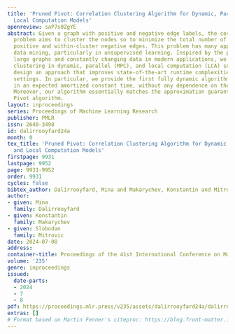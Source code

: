 ```yaml
---
title: 'Pruned Pivot: Correlation Clustering Algorithm for Dynamic, Parallel, and
  Local Computation Models'
openreview: saP7s0ZgYE
abstract: Given a graph with positive and negative edge labels, the correlation clustering
  problem aims to cluster the nodes so to minimize the total number of between-cluster
  positive and within-cluster negative edges. This problem has many applications in
  data mining, particularly in unsupervised learning. Inspired by the prevalence of
  large graphs and constantly changing data in modern applications, we study correlation
  clustering in dynamic, parallel (MPC), and local computation (LCA) settings. We
  design an approach that improves state-of-the-art runtime complexities in all these
  settings. In particular, we provide the first fully dynamic algorithm that runs
  in an expected amortized constant time, without any dependence on the graph size.
  Moreover, our algorithm essentially matches the approximation guarantee of the celebrated
  Pivot algorithm.
layout: inproceedings
series: Proceedings of Machine Learning Research
publisher: PMLR
issn: 2640-3498
id: dalirrooyfard24a
month: 0
tex_title: 'Pruned Pivot: Correlation Clustering Algorithm for Dynamic, Parallel,
  and Local Computation Models'
firstpage: 9931
lastpage: 9952
page: 9931-9952
order: 9931
cycles: false
bibtex_author: Dalirrooyfard, Mina and Makarychev, Konstantin and Mitrovic, Slobodan
author:
- given: Mina
  family: Dalirrooyfard
- given: Konstantin
  family: Makarychev
- given: Slobodan
  family: Mitrovic
date: 2024-07-08
address:
container-title: Proceedings of the 41st International Conference on Machine Learning
volume: '235'
genre: inproceedings
issued:
  date-parts:
  - 2024
  - 7
  - 8
pdf: https://proceedings.mlr.press/v235/assets/dalirrooyfard24a/dalirrooyfard24a.pdf
extras: []
# Format based on Martin Fenner's citeproc: https://blog.front-matter.io/posts/citeproc-yaml-for-bibliographies/
---
```

